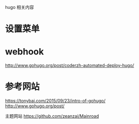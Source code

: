 
hugo 相关内容
# 设置菜单

# webhook
http://www.gohugo.org/post/coderzh-automated-deploy-hugo/

# 参考网站
https://tonybai.com/2015/09/23/intro-of-gohugo/
http://www.gohugo.org/post/

主题网站
https://github.com/zeanzai/Mainroad

